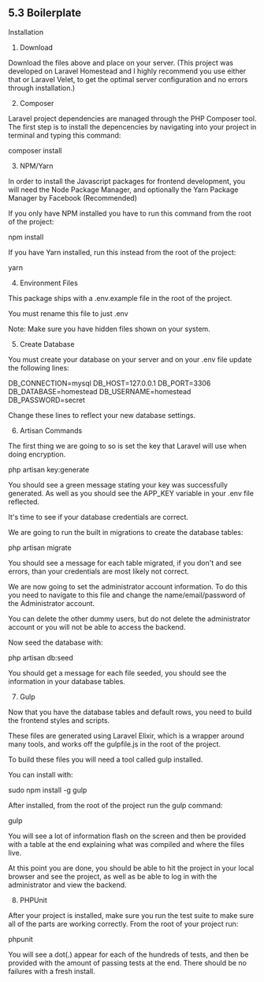 ##  5.3 Boilerplate

Installation
1. Download

Download the files above and place on your server. (This project was developed on Laravel Homestead and I highly recommend you use either that or Laravel Velet, to get the optimal server configuration and no errors through installation.)

2. Composer

Laravel project dependencies are managed through the PHP Composer tool. The first step is to install the depencencies by navigating into your project in terminal and typing this command:

composer install

3. NPM/Yarn

In order to install the Javascript packages for frontend development, you will need the Node Package Manager, and optionally the Yarn Package Manager by Facebook (Recommended)

If you only have NPM installed you have to run this command from the root of the project:

npm install

If you have Yarn installed, run this instead from the root of the project:

yarn

4. Environment Files

This package ships with a .env.example file in the root of the project.

You must rename this file to just .env

Note: Make sure you have hidden files shown on your system.

5. Create Database

You must create your database on your server and on your .env file update the following lines:

DB_CONNECTION=mysql
DB_HOST=127.0.0.1
DB_PORT=3306
DB_DATABASE=homestead
DB_USERNAME=homestead
DB_PASSWORD=secret

Change these lines to reflect your new database settings.

6. Artisan Commands

The first thing we are going to so is set the key that Laravel will use when doing encryption.

php artisan key:generate

You should see a green message stating your key was successfully generated. As well as you should see the APP_KEY variable in your .env file reflected.

It's time to see if your database credentials are correct.

We are going to run the built in migrations to create the database tables:

php artisan migrate

You should see a message for each table migrated, if you don't and see errors, than your credentials are most likely not correct.

We are now going to set the administrator account information. To do this you need to navigate to this file and change the name/email/password of the Administrator account.

You can delete the other dummy users, but do not delete the administrator account or you will not be able to access the backend.

Now seed the database with:

php artisan db:seed

You should get a message for each file seeded, you should see the information in your database tables.

7. Gulp

Now that you have the database tables and default rows, you need to build the frontend styles and scripts.

These files are generated using Laravel Elixir, which is a wrapper around many tools, and works off the gulpfile.js in the root of the project.

To build these files you will need a tool called gulp installed.

You can install with:

sudo npm install -g gulp

After installed, from the root of the project run the gulp command:

gulp

You will see a lot of information flash on the screen and then be provided with a table at the end explaining what was compiled and where the files live.

At this point you are done, you should be able to hit the project in your local browser and see the project, as well as be able to log in with the administrator and view the backend.

8. PHPUnit

After your project is installed, make sure you run the test suite to make sure all of the parts are working correctly. From the root of your project run:

phpunit

You will see a dot(.) appear for each of the hundreds of tests, and then be provided with the amount of passing tests at the end. There should be no failures with a fresh install.
